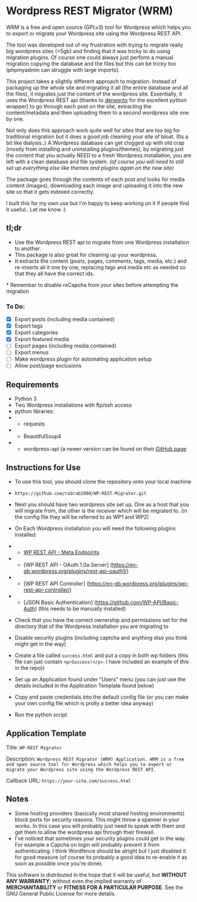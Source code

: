 # Wordpress REST Migrator (WRM)

WRM is a free and open source (GPLv3) tool for Wordpress which helps you to export
or migrate your Wordpress site using the Wordpress REST API.

The tool was developed out of my frustration with trying to migrate really big wordpress sites (>5gb) and finding that it was tricky to do using migration plugins. Of course one could always just perform a manual migration copying the database and the files but this can be tricky too (phpmyadmin can struggle with large imports).

This project takes a slightly different approach to migration. Instead of packaging up the whole site and migrating it all (the entire database and all the files), it migrates just the content of the wordpress site. Essentially, it uses the Wordpress REST api (thanks to [derwentx](https://github.com/derwentx/wp-api-python) for the excellent python wrapper) to go through each post on the site, extracting the content/metadata and then uploading them to a second wordpress site one by one. 

Not only does this approach work quite well for sites that are too big for traditional migration but it does a good job cleaning your site of bloat. (Its a bit like dialysis..) A Wordpress database can get clogged up with old crap (mostly from installing and uninstalling plugins/themes), by migrating just the content that you actually NEED to a fresh Wordpress installation, you are left with a clean database and file system. 
*(of course you will need to still set up everything else like themes and plugins again on the new site)*

The package goes through the contents of each post and looks for media content (images), downloading each image and uploading it into the new site so that it gets indexed correctly. 

I built this for my own use but I'm happy to keep working on it if people find it useful.. Let me know :)

## tl;dr
- Use the Wordpress REST api to migrate from one Wordpress installation to another.
- This package is also great for cleaning up your wordpress.
- It extracts the content (posts, pages, comments, tags, media, etc.) and re-inserts all it one by one, replacing tags and media etc as needed so that they all have the correct ids.

<no-wiki> * </no-wiki>Remember to disable reCapcha from your sites before attempting the migration

### To Do:
- [x] Export posts (including media contained)
- [x] Export tags
- [x] Export categories
- [x] Export featured media
- [ ] Export pages (including media contained)
- [ ] Export menus
- [ ] Make wordpress plugin for automating application setup
- [ ] Allow post/page exclusions

## Requirements
- Python 3
- Two Wordpress installations with ftp/ssh access
- python libraries:
- * requests
- * BeautifulSoup4 
- * wordpress-api (a newer version can be found on their [GitHub page](https://github.com/derwentx/wp-api-python)

## Instructions for Use
- To use this tool, you should clone the repository onto your local machine

- `https://github.com/robrab2000/WP-REST-Migrator.git`

- Next you should have two wordpress site set up. One as a host that you will migrate from, the other is the receiver which will be migrated to. (in the config file they will be referred to as WP1 and WP2)

- On Each Wordpress installation you will need the following plugins installed:
- - [WP REST API - Meta Endpoints](https://en-gb.wordpress.org/plugins/rest-api-meta-endpoints/)
- - [WP REST API - OAuth 1.0a Server] (https://en-gb.wordpress.org/plugins/rest-api-oauth1/)
- - [WP REST API Controller] (https://en-gb.wordpress.org/plugins/wp-rest-api-controller/)
- - [JSON Basic Authentication] (https://github.com/WP-API/Basic-Auth) (this needs to be manually installed)

- Check that you have the correct ownership and permissions set for the directory that of the Wordpress installation you are migrating to
- Disable security plugins (including captcha and anything else you think might get in the way)
- Create a file called `success.html` and put a copy in both wp folders (this file can just contain `<p>Success!</p>`. I have included an example of this in the repo))
- Set up an Application found under "Users" menu (you can just use the details included in the Application Template found below)
- Copy and paste credentials into the default config file (or you can make your own config file which is prolly a better idea anyway)

- Run the python script

## Application Template
Title: `WP-REST Migrator`

Description: `Wordpress REST Migrator (WRM) Application.
WRM is a free and open source tool for Wordpress which helps you to export
or migrate your Wordpress site using the Wordpress REST API.`

Callback URL: `https://your-site.com/success.html`

## Notes
- Some hosting providers (basically most shared hosting environments) block ports for security reasons. This might throw a spanner in your works. In this case you will probably just need to speak with them and get them to allow the wordpress api through their firewall.
- I've noticed that sometimes your security plugins could get in the way. For example a Capcha on login will probably prevent it from authenticating. I think Wordfence should be alright but I just disabled it for good measure (of course its probably a good idea to re-enable it as soon as possible once you're done).


This software is distributed in the hope that it will be useful, but **WITHOUT ANY WARRANTY**; without even the implied warranty of **MERCHANTABILITY** or **FITNESS FOR A PARTICULAR PURPOSE**.  See the GNU General Public License for more details.


